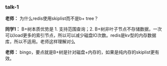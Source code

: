 ### talk-1
**老师：** 为什么redis使用skiplist而不是b+ tree？

**同学1：** B+树本质优势是 1. 支持范围查询；2. B+树非叶子节点不存储数据，一次可以load更多的索引节点，所以可以减少磁盘IO次数。redis是kv型的内存数据库，所以不适用。老师这样理解对么

**老师：** bingo，要点就是B+树是针对磁盘+内存的，如果是纯内存的skiplist更有效。
